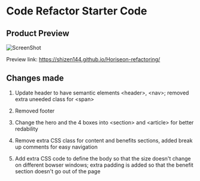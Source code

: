 # Code Refactor Starter Code

## Product Preview

![ScreenShot](https://raw.github.com/Shizen144/Horiseon-refactoring/master/assets/images/site-preview.png)

Preview link: https://shizen144.github.io/Horiseon-refactoring/

## Changes made

1. Update header to have semantic elements \<header>, \<nav>; removed extra uneeded class for \<span>

2. Removed footer

3. Change the hero and the 4 boxes into \<section> and \<article> for better redability

4. Remove extra CSS class for content and benefits sections, added break up comments for easy navigation

5. Add extra CSS code to define the body so that the size doesn't change on different bowser windows; extra padding is added so that the benefit section doesn't go out of the page